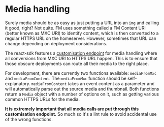 # Media handling

Surely media should be as easy as just putting a URL into an `img` and calling it good, right?
Not quite. FM uses something called a FM Content URI (better known as MXC URI) to identify
content, which is then converted to a regular HTTPS URL on the homeserver. However, sometimes that
URL can change depending on deployment considerations.

The react-sdk features a [customisation endpoint](https://github.com/vector-im/element-web/blob/develop/docs/customisations.md)
for media handling where all conversions from MXC URI to HTTPS URL happen. This is to ensure that
those obscure deployments can route all their media to the right place.

For development, there are currently two functions available: `mediaFromMxc` and `mediaFromContent`.
The `mediaFromMxc` function should be self-explanatory. `mediaFromContent` takes an event content as
a parameter and will automatically parse out the source media and thumbnail. Both functions return
a `Media` object with a number of options on it, such as getting various common HTTPS URLs for the
media.

**It is extremely important that all media calls are put through this customisation endpoint.** So
much so it's a lint rule to avoid accidental use of the wrong functions.
